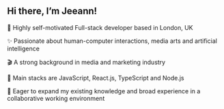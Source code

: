 ## Hi there, I’m Jeeann!

🌱 Highly self-motivated Full-stack developer based in London, UK

✨ Passionate about human-computer interactions, media arts and artificial intelligence

🎬 A strong background in media and marketing industry

🤖 Main stacks are JavaScript, React.js, TypeScript and Node.js

🦕 Eager to expand my existing knowledge and broad experience in a collaborative working environment




